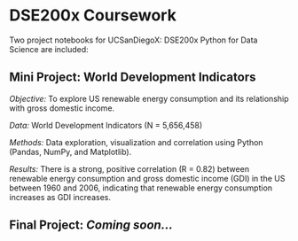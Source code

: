 # DSE200x Coursework

Two project notebooks for UCSanDiegoX: DSE200x Python for Data Science are included: 

## Mini Project: World Development Indicators
_Objective:_ To explore US renewable energy consumption and its relationship with gross domestic income.

_Data:_ World Development Indicators (N = 5,656,458)

_Methods:_ Data exploration, visualization and correlation using Python (Pandas, NumPy, and Matplotlib).

_Results:_ There is a strong, positive correlation (R = 0.82) between renewable energy consumption and gross domestic income (GDI) in the US between 1960 and 2006, indicating that renewable energy consumption increases as GDI increases.


## Final Project: _Coming soon..._

